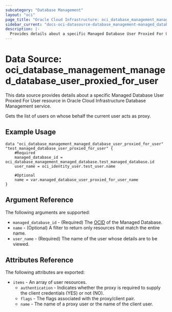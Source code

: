 ```yaml
---
subcategory: "Database Management"
layout: "oci"
page_title: "Oracle Cloud Infrastructure: oci_database_management_managed_database_user_proxied_for_user"
sidebar_current: "docs-oci-datasource-database_management-managed_database_user_proxied_for_user"
description: |-
  Provides details about a specific Managed Database User Proxied For User in Oracle Cloud Infrastructure Database Management service
---
```


# Data Source: oci_database_management_managed_database_user_proxied_for_user
This data source provides details about a specific Managed Database User Proxied For User resource in Oracle Cloud Infrastructure Database Management service.

Gets the list of users on whose behalf the current user acts as proxy.

## Example Usage

```hcl
data "oci_database_management_managed_database_user_proxied_for_user" "test_managed_database_user_proxied_for_user" {
	#Required
	managed_database_id = oci_database_management_managed_database.test_managed_database.id
	user_name = oci_identity_user.test_user.name

	#Optional
	name = var.managed_database_user_proxied_for_user_name
}
```

## Argument Reference

The following arguments are supported:

* `managed_database_id` - (Required) The [OCID](https://docs.cloud.oracle.com/iaas/Content/General/Concepts/identifiers.htm) of the Managed Database.
* `name` - (Optional) A filter to return only resources that match the entire name.
* `user_name` - (Required) The name of the user whose details are to be viewed.


## Attributes Reference

The following attributes are exported:

* `items` - An array of user resources.
	* `authentication` - Indicates whether the proxy is required to supply the client credentials (YES) or not (NO).
	* `flags` - The flags associated with the proxy/client pair.
	* `name` - The name of a proxy user or the name of the client user.

